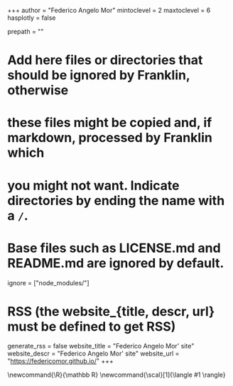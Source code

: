 <!--
Add here global page variables to use throughout your website.
-->
+++
author = "Federico Angelo Mor"
mintoclevel = 2
maxtoclevel = 6
hasplotly = false

prepath = ""

# Add here files or directories that should be ignored by Franklin, otherwise
# these files might be copied and, if markdown, processed by Franklin which
# you might not want. Indicate directories by ending the name with a `/`.
# Base files such as LICENSE.md and README.md are ignored by default.
ignore = ["node_modules/"]

# RSS (the website_{title, descr, url} must be defined to get RSS)
generate_rss = false
website_title = "Federico Angelo Mor' site"
website_descr = "Federico Angelo Mor' site"
website_url   = "https://federicomor.github.io/"
+++

<!--
Add here global latex commands to use throughout your pages.
-->
\newcommand{\R}{\mathbb R}
\newcommand{\scal}[1]{\langle #1 \rangle}
